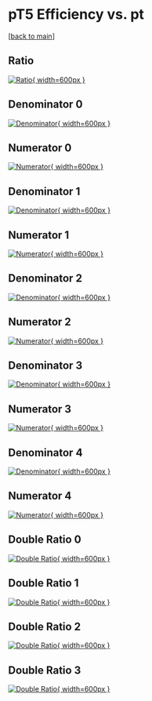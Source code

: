# pT5 Efficiency vs. pt

[[back to main](./)]



## Ratio

[![Ratio](../mtv/var/pT5_loweta_0_-1_eff_pt.png){ width=600px }](../mtv/var/pT5_loweta_0_-1_eff_pt.pdf)

## Denominator 0

[![Denominator](../mtv/den/pT5_loweta_0_-1_eff_pt_den0.png){ width=600px }](../mtv/den/pT5_loweta_0_-1_eff_pt_den0.pdf)

## Numerator 0

[![Numerator](../mtv/num/pT5_loweta_0_-1_eff_pt_num0.png){ width=600px }](../mtv/num/pT5_loweta_0_-1_eff_pt_num0.pdf)

## Denominator 1

[![Denominator](../mtv/den/pT5_loweta_0_-1_eff_pt_den1.png){ width=600px }](../mtv/den/pT5_loweta_0_-1_eff_pt_den1.pdf)

## Numerator 1

[![Numerator](../mtv/num/pT5_loweta_0_-1_eff_pt_num1.png){ width=600px }](../mtv/num/pT5_loweta_0_-1_eff_pt_num1.pdf)

## Denominator 2

[![Denominator](../mtv/den/pT5_loweta_0_-1_eff_pt_den2.png){ width=600px }](../mtv/den/pT5_loweta_0_-1_eff_pt_den2.pdf)

## Numerator 2

[![Numerator](../mtv/num/pT5_loweta_0_-1_eff_pt_num2.png){ width=600px }](../mtv/num/pT5_loweta_0_-1_eff_pt_num2.pdf)

## Denominator 3

[![Denominator](../mtv/den/pT5_loweta_0_-1_eff_pt_den3.png){ width=600px }](../mtv/den/pT5_loweta_0_-1_eff_pt_den3.pdf)

## Numerator 3

[![Numerator](../mtv/num/pT5_loweta_0_-1_eff_pt_num3.png){ width=600px }](../mtv/num/pT5_loweta_0_-1_eff_pt_num3.pdf)

## Denominator 4

[![Denominator](../mtv/den/pT5_loweta_0_-1_eff_pt_den4.png){ width=600px }](../mtv/den/pT5_loweta_0_-1_eff_pt_den4.pdf)

## Numerator 4

[![Numerator](../mtv/num/pT5_loweta_0_-1_eff_pt_num4.png){ width=600px }](../mtv/num/pT5_loweta_0_-1_eff_pt_num4.pdf)

## Double Ratio 0

[![Double Ratio](../mtv/ratio/pT5_loweta_0_-1_eff_pt_ratio0.png){ width=600px }](../mtv/ratio/pT5_loweta_0_-1_eff_pt_ratio0.pdf)

## Double Ratio 1

[![Double Ratio](../mtv/ratio/pT5_loweta_0_-1_eff_pt_ratio1.png){ width=600px }](../mtv/ratio/pT5_loweta_0_-1_eff_pt_ratio1.pdf)

## Double Ratio 2

[![Double Ratio](../mtv/ratio/pT5_loweta_0_-1_eff_pt_ratio2.png){ width=600px }](../mtv/ratio/pT5_loweta_0_-1_eff_pt_ratio2.pdf)

## Double Ratio 3

[![Double Ratio](../mtv/ratio/pT5_loweta_0_-1_eff_pt_ratio3.png){ width=600px }](../mtv/ratio/pT5_loweta_0_-1_eff_pt_ratio3.pdf)

